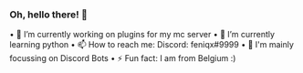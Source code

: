 ### Oh, hello there! 👋

• 🔭 I’m currently working on plugins for my mc server
• 🌱 I’m currently learning python
• 📫 How to reach me: Discord: feniqx#9999
• 🤖 I'm mainly focussing on Discord Bots
• ⚡ Fun fact: I am from Belgium :)

